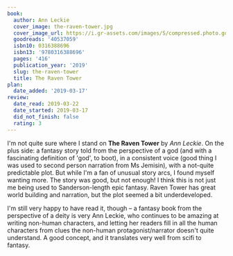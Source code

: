 ```yaml
---
book:
  author: Ann Leckie
  cover_image: the-raven-tower.jpg
  cover_image_url: https://i.gr-assets.com/images/S/compressed.photo.goodreads.com/books/1531852996l/40537059._SX98_.jpg
  goodreads: '40537059'
  isbn10: 0316388696
  isbn13: '9780316388696'
  pages: '416'
  publication_year: '2019'
  slug: the-raven-tower
  title: The Raven Tower
plan:
  date_added: '2019-03-17'
review:
  date_read: 2019-03-22
  date_started: 2019-03-17
  did_not_finish: false
  rating: 3
---
```


I'm not quite sure where I stand on **The Raven Tower** by *Ann Leckie*. On the plus side: a fantasy story told from the perspective of a god (and with a fascinating definition of 'god', to boot), in a consistent voice (good thing I was used to second person narration from Ms Jemisin), with a not-quite predictable plot. But while I'm a fan of unusual story arcs, I found myself wanting more. The story was good, but not enough! I think this is not just me being used to Sanderson-length epic fantasy. Raven Tower has great world building and narration, but the plot seemed a bit underdeveloped.

I'm still very happy to have read it, though – a fantasy book from the perspective of a deity is very Ann Leckie, who continues to be amazing at writing non-human characters, and letting her readers fill in all the human characters from clues the non-human protagonist/narrator doesn't quite understand. A good concept, and it translates very well from scifi to fantasy.
